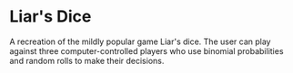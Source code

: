 # Liar's Dice
A recreation of the mildly popular game Liar's dice. The user can
play against three computer-controlled players who use binomial probabilities
and random rolls to make their decisions. 

